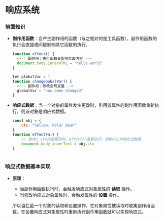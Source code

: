 # 响应系统

### 前置知识

- **副作用函数**：会产生副作用的函数（与之相对的是工具函数），副作用函数的执行会直接或间接影响其它函数的执行。

  ```js
  function effect() {
    <!-- 副作用：执行函数会影响页面内容 -->
    document.body.innerHTML = 'hello world'
  }
  
  let globalVar = 1
  function changeGobalVar() {
    <!-- 副作用：修改全局变量 -->
    globalVar = "has been changed"
  }
  ```
  
- **响应式数据**：当一个对象的属性发生更改时，引用该属性的副作用函数重新执行，则该对象是响应式数据。

  ```js
  const obj = {
      ctx: "hellow, Polar bear"
  }
  function effectFn() {
      // 当obj.ctx的值更改时，effectFn重新执行，则称obj为响应式数据
      document.body.innerText = obj.ctx
  }
   
  ```

  

### **响应式数据基本实现**

+ **原理**：

  + 当副作用函数执行时，会触发响应式对象属性的 **读取** 操作。
  + 当修改响应式对象属性时，会触发属性的 **设置** 操作。

  所以当拦截一个对象的读取和设置操作，在对象属性被读取时收集副作用函数。在设置响应式对象属性时重新执行副作用函数就可以实现响应式。
